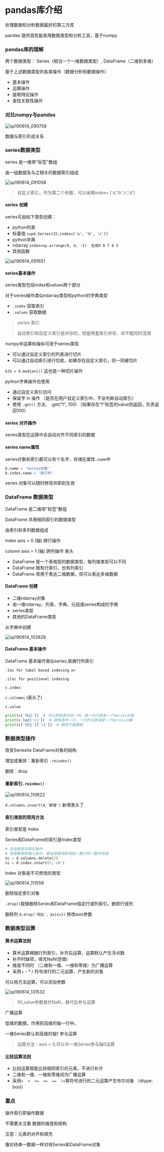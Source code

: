 # pandas库介绍

处理数据和分析数据最好的第三方库

pandas 提供高性能易用数据类型和分析工具，基于numpy



### pandas库的理解

两个数据类型： Series（相当一个一维数据类型）, DataFrame（二维到多维）

基于上述数据类型的各类操作（数据分析和数据操作）

- 基本操作
- 运算操作
- 提取特征操作
- 查找关联性操作



### 对比numpy与pandas

![sp190614_090756](./images/sp190614_090756.png)

数据与索引形成关系



### series数据类型

series 是一维带"标签"数组

由一组数据及与之相关的数据索引组成

![sp190614_091058](./images/sp190614_091058.png)

> 自定义索引，作为第二个参数，可以省略index= ['a','b','c','d']

#### series 创建

series可由如下类型创建：

- python列表
- 标量值   `s=pd.Series(25,index=['a', 'b', 'c'])`
- python字典
- ndarray  `index=np.arrange(9, 4, -1)  生成9 8 7 6 5`
- 其他函数

![sp190614_091651](./images/sp190614_091651.png)



#### series基本操作

series类型包括index和values两个部分

对于series操作类似ndarray类型和python的字典类型

- `.index` 获取索引
- `.values` 获取数据

> series 索引
>
> 自动索引和自定义索引是并存的，但是两套索引并存，却不能同时混用



numpy中运算和操纵可用于series类型

- 可以通过自定义索引的列表进行切片
- 可以通过自动索引进行切皮，如果存在自定义索引，则一同被切片

`b[b > b.median()]` 这也是一种切片操作

python字典操作也使用

- 通过自定义索引访问
- 保留字 in 操作  （是否在用户自定义索引中，不会判断自动索引）
- 使用 `.get()` 方法， .get("f", 100)  （如果存在“f"标签的value则返回，负责返回100）

#### series 对齐操作

series类型在运算中会自动对齐不同索引的数据

#### series name属性

series对象和索引都可以有个名字，存储在属性`.name`中

```python
b.name = 'Series对象'
b.index.name = '索引列'
```



series 对象可以随时修改并即刻生效



### DataFrame 数据类型

DataFrame 是二维带”标签“数组

DataFrame 共用相同索引的数据类型

由索引和多列数据组成

index    axis = 0 (轴) 跨行操作

column  axis = 1 (轴) 跨列操作  表头

- DataFrame 是一个表格型的数据类型，每列值类型可以不同
- DataFrame 既有行索引、也有列索引
- DataFrame 常用于表达二维数据，但可以表达多维数据



 #### DataFrame 创建

- 二维ndarray对象
- 由一维ndarray、列表、字典、元组或series构成的字典
- series类型
- 其他的DataFrame类型



从字典中创建

![sp190614_102828](./images/sp190614_102828.png)



#### DataFrame 基本操作

DataFrame 基本操作类似series,依据行列索引

`.loc for label based indexing or`

`.iloc for positional indexing`



`c.index`  

`c.columes`  (表头了)

`c.value`





```python
print(c['同比'])  # 可以获取其中的一列，每一列元素是一个Series对象
print(c.loc['c1'])  # 获取其中一行，一行的元素就是一个Series对象
print(c['同比']['c2'])  # 顺序不能颠倒
```



### 数据类型操作

改变Serieshe DataFrame对象的结构

增加或重排：重新索引  `.reindex()`

删除：drop

#### 重新索引`.reindex()`

![sp190614_110622](./images/sp190614_110622.png)

`d.columns.insert(4,'新增')` 新增表头了



#### 索引类型的常用方法

 索引类型是 Index

Series和DataFrame的索引是Index类型

```python
# 这些都是对索引操作
# 但是删除和插入索引，都会直接地影响到一整行和一整列地值
nc = d.columns.delete(2)
ni = d.index.insert(5,'c0')
```



Index 对象是不可修改的类型

![sp190614_111559](./images/sp190614_111559.png)

删除指定索引对象

`.drop()`能够删除Series和DataFrame指定行或列索引。删除行或列

删除列 `d.drop('同比'，axis=1)`  修改axis参数



### 数据类型运算

#### 算术运算法则

- 算术运算根据行列索引，补齐后运算，运算默认产生浮点数
- 补齐时缺项，填充NaN(空值)
- 维度不同时 （二维和一维、一维和零维）为广播运算
- 采用+ - * / 符号进行的二元运算，产生新的对象

可以用方法运算，可以添加参数

![sp190614_131532](./images/sp190614_131532.png)

> fill_value参数替代NaN，替代后参与运算

广播运算

低维的数据，作用到高维的每一行中。

一维Series默认和高维的轴1 参与运算

> 运算方法：axis = 0,可以令一维Series参与轴0运算



#### 比较运算法则

- 比较运算智能比较相同索引的元素，不进行补齐
- 二维和一维、一维和零维间为广播运算
- 采用`>  <  >=  <=  ==  !=`等符号进行的二元运算产生布尔对象  （dtype: bool）



### 重点

操作索引即操作数据

不需要太注重 数据的维度和结构

注意：元素的对齐和填充 

像对待单一数据一样对待Series和DataFrame对象